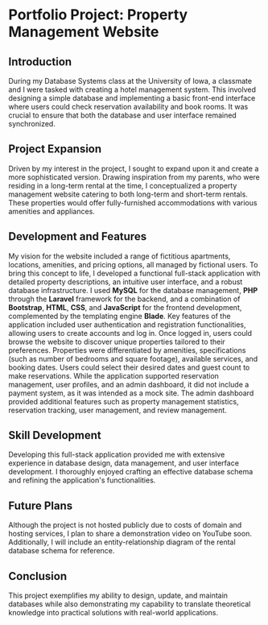 # Portfolio Project: Property Management Website

## Introduction
During my Database Systems class at the University of Iowa, a classmate and I were tasked with creating a hotel management system. This involved designing a simple database and implementing a basic front-end interface where users could check reservation availability and book rooms. It was crucial to ensure that both the database and user interface remained synchronized.

## Project Expansion
Driven by my interest in the project, I sought to expand upon it and create a more sophisticated version. Drawing inspiration from my parents, who were residing in a long-term rental at the time, I conceptualized a property management website catering to both long-term and short-term rentals. These properties would offer fully-furnished accommodations with various amenities and appliances.

## Development and Features
My vision for the website included a range of fictitious apartments, locations, amenities, and pricing options, all managed by fictional users. To bring this concept to life, I developed a functional full-stack application with detailed property descriptions, an intuitive user interface, and a robust database infrastructure. I used **MySQL** for the database management, **PHP** through the **Laravel** framework for the backend, and a combination of **Bootstrap**, **HTML**, **CSS**, and **JavaScript** for the frontend development, complemented by the templating engine **Blade**. Key features of the application included user authentication and registration functionalities, allowing users to create accounts and log in. Once logged in, users could browse the website to discover unique properties tailored to their preferences. Properties were differentiated by amenities, specifications (such as number of bedrooms and square footage), available services, and booking dates. Users could select their desired dates and guest count to make reservations. While the application supported reservation management, user profiles, and an admin dashboard, it did not include a payment system, as it was intended as a mock site. The admin dashboard provided additional features such as property management statistics, reservation tracking, user management, and review management.

## Skill Development
Developing this full-stack application provided me with extensive experience in database design, data management, and user interface development. I thoroughly enjoyed crafting an effective database schema and refining the application's functionalities.

## Future Plans
Although the project is not hosted publicly due to costs of domain and hosting services, I plan to share a demonstration video on YouTube soon. Additionally, I will include an entity-relationship diagram of the rental database schema for reference.

## Conclusion
This project exemplifies my ability to design, update, and maintain databases while also demonstrating my capability to translate theoretical knowledge into practical solutions with real-world applications.
